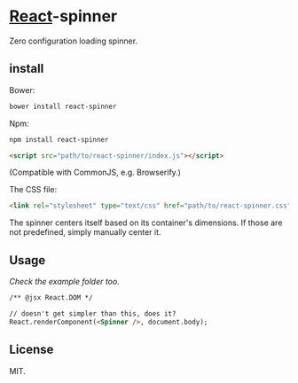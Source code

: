 # [React](http://facebook.github.io/react/)-spinner

Zero configuration loading spinner.

## install

Bower:
```sh
bower install react-spinner
```

Npm:
```sh
npm install react-spinner
```

```html
<script src="path/to/react-spinner/index.js"></script>
```

(Compatible with CommonJS, e.g. Browserify.)

The CSS file:

```html
<link rel="stylesheet" type="text/css" href="path/to/react-spinner.css">
```

The spinner centers itself based on its container's dimensions. If those are not predefined, simply manually center it.

## Usage

_Check the example folder too._

```html
/** @jsx React.DOM */

// doesn't get simpler than this, does it?
React.renderComponent(<Spinner />, document.body);
```

## License

MIT.
